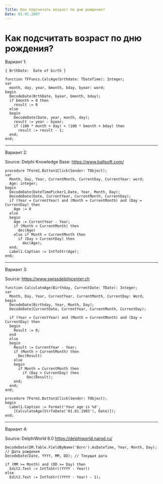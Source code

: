 ```yaml
---
Title: Как подсчитать возраст по дню рождения?
Date: 01.01.2007
---
```



Как подсчитать возраст по дню рождения?
=======================================

Вариант 1:

    { BrthDate:  Date of birth }
     
    function TFFuncs.CalcAge(brthdate: TDateTime): Integer;
    var
      month, day, year, bmonth, bday, byear: word;
    begin
      DecodeDate(BrthDate, byear, bmonth, bday);
      if bmonth = 0 then
        result := 0
      else
      begin
        DecodeDate(Date, year, month, day);
        result := year - byear;
        if (100 * month + day) < (100 * bmonth + bday) then
          result := result - 1;
      end;
    end;

------------------------------------------------------------------------

Вариант 2:

Source: Delphi Knowledge Base: <https://www.baltsoft.com/>

    procedure TForm1.Button1Click(Sender: TObject);
    var
      Month, Day, Year, CurrentMonth, CurrentDay, CurrentYear: word;
      Age: integer;
    begin
      DecodeDate(DateTimePicker1.Date, Year, Month, Day);
      DecodeDate(Date, CurrentYear, CurrentMonth, CurrentDay);
      if (Year = CurrentYear) and (Month = CurrentMonth) and (Day = CurrentDay) then
        Age := 0
      else
      begin
        Age := CurrentYear - Year;
        if (Month > CurrentMonth) then
          dec(Age)
        else if Month = CurrentMonth then
          if (Day > CurrentDay) then
            dec(Age);
      end;
      Label1.Caption := IntToStr(Age);
    end;

------------------------------------------------------------------------

Вариант 3:

Source: <https://www.swissdelphicenter.ch>

    function CalculateAge(Birthday, CurrentDate: TDate): Integer;
    var
      Month, Day, Year, CurrentYear, CurrentMonth, CurrentDay: Word;
    begin
      DecodeDate(Birthday, Year, Month, Day);
      DecodeDate(CurrentDate, CurrentYear, CurrentMonth, CurrentDay);
     
      if (Year = CurrentYear) and (Month = CurrentMonth) and (Day = CurrentDay) then
      begin
        Result := 0;
      end
      else
      begin
        Result := CurrentYear - Year;
        if (Month > CurrentMonth) then
          Dec(Result)
        else
        begin
          if Month = CurrentMonth then
            if (Day > CurrentDay) then
              Dec(Result);
        end;
      end;
    end;
     
    procedure TForm1.Button1Click(Sender: TObject);
    begin
      Label1.Caption := Format('Your age is %d',
        [CalculateAge(StrToDate('01.01.1903'), Date)]);
    end;


------------------------------------------------------------------------

Вариант 4:

Source: DelphiWorld 6.0 <https://delphiworld.narod.ru/>

    DecodeDate(DM.Table.FieldByName('Born').AsDateTime, Year, Month, Day); // Дата рождения
    DecodeDate(Date, YYYY, MM, DD); // Текущая дата
     
    if (MM >= Month) and (DD >= Day) then
      Edit2.Text := IntToStr((YYYY - Year))
    else
      Edit2.Text := IntToStr((YYYY - Year) - 1);


